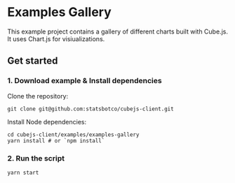 # Examples Gallery
This example project contains a gallery of different charts built with Cube.js.
It uses Chart.js for visiualizations.

## Get started
### 1. Download example & Install dependencies
Clone the repository:

```
git clone git@github.com:statsbotco/cubejs-client.git
```

Install Node dependencies:
```
cd cubejs-client/examples/examples-gallery
yarn install # or `npm install`
```

### 2. Run the script
```
yarn start
```
